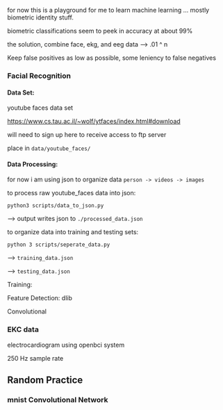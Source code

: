 for now this is a playground for me to learn machine learning ... mostly biometric identity stuff.

biometric classifications seem to peek in accuracy at about 99%

the solution, combine face, ekg, and eeg data --> .01 ^ n

Keep false positives as low as possible, some leniency to false negatives


### Facial Recognition ###

#### Data Set: #####
youtube faces data set

https://www.cs.tau.ac.il/~wolf/ytfaces/index.html#download

will need to sign up here to receive access to ftp server

place in `data/youtube_faces/`

#### Data Processing: #####
for now i am using json to organize data `person -> videos -> images`

to process raw youtube_faces data into json:

`python3 scripts/data_to_json.py`

--> output writes json to `./processed_data.json`

to organize data into training and testing sets:

`python 3 scripts/seperate_data.py`

--> `training_data.json`

--> `testing_data.json`


Training:

Feature Detection: dlib

Convolutional

### EKC data ###

electrocardiogram using openbci system



250 Hz sample rate

## Random Practice ##

### mnist Convolutional Network ###

